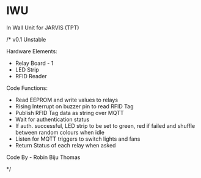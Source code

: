# IWU
In Wall Unit for JARVIS (TPT)

/* v0.1 Unstable

Hardware Elements:
  * Relay Board - 1
  * LED Strip
  * RFID Reader

Code Functions:
  * Read EEPROM and write values to relays
  * Rising Interrupt on buzzer pin to read RFID Tag
  * Publish RFID Tag data as string over MQTT
  * Wait for authentication status
  * If auth. successful, LED strip to be set to green, red if failed and shuffle between random colours when idle
  * Listen for MQTT triggers to switch lights and fans
  * Return Status of each relay when asked


  Code By - Robin Biju Thomas

*/
